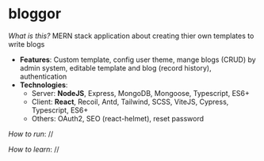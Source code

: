 # bloggor
*What is this?* MERN stack application about creating thier own templates to write blogs
 - **Features**: Custom template, config user theme, mange blogs (CRUD) by admin system, editable template and blog (record history), authentication
 - **Technologies**: 
   * Server: **NodeJS**, Express, MongoDB, Mongoose, Typescript, ES6+ 
   * Client: **React**, Recoil, Antd, Tailwind, SCSS, ViteJS, Cypress, Typescript, ES6+
   * Others: OAuth2, SEO (react-helmet), reset password

*How to run*: //

*How to learn*: //
